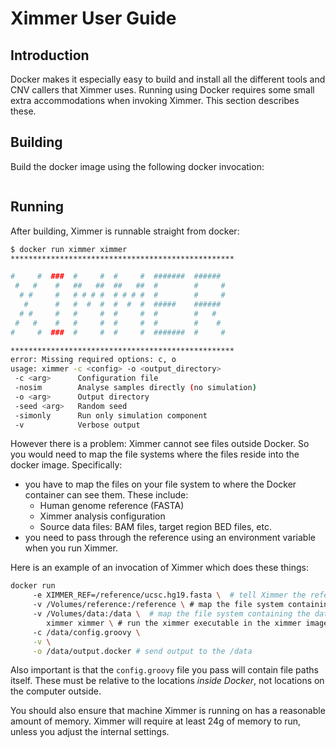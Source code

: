 # Ximmer User Guide

## Introduction

Docker makes it especially easy to build and install all the different tools 
and CNV callers that Ximmer uses. Running using Docker requires some small
extra accommodations when invoking Ximmer.  This section describes these.

## Building

Build the docker image using the following docker invocation:

```
```

## Running

After building, Ximmer is runnable straight from docker:

```bash
$ docker run ximmer ximmer
**************************************************

#     #  ###  #     #  #     #  #######  ######   
 #   #    #   ##   ##  ##   ##  #        #     #  
  # #     #   # # # #  # # # #  #        #     #  
   #      #   #  #  #  #  #  #  #####    ######   
  # #     #   #     #  #     #  #        #   #    
 #   #    #   #     #  #     #  #        #    #   
#     #  ###  #     #  #     #  #######  #     #  

**************************************************
error: Missing required options: c, o
usage: ximmer -c <config> -o <output_directory>
 -c <arg>      Configuration file
 -nosim        Analyse samples directly (no simulation)
 -o <arg>      Output directory
 -seed <arg>   Random seed
 -simonly      Run only simulation component
 -v            Verbose output
```

However there is a problem: Ximmer cannot see files outside Docker. So you would
need to map the file systems where the files reside into the docker image. Specifically:

 * you have to map the files on your file system to where the Docker
   container can see them. These include:
   - Human genome reference (FASTA)
   - Ximmer analysis configuration
   - Source data files: BAM files, target region BED files, etc.
 * you need to pass through the reference using an environment variable when
   you run Ximmer.

Here is an example of an invocation of Ximmer which does these things:

```bash
docker run
     -e XIMMER_REF=/reference/ucsc.hg19.fasta \  # tell Ximmer the reference FASTA 
     -v /Volumes/reference:/reference \ # map the file system containing the reference
     -v /Volumes/data:/data \  # map the file system containing the data
        ximmer ximmer \ # run the ximmer executable in the ximmer image
     -c /data/config.groovy \
     -v \
     -o /data/output.docker # send output to the /data
```

Also important is that the `config.groovy` file you pass will contain file paths itself.
These must be relative to the locations *inside Docker*, not locations on the computer
outside.

You should also ensure that machine Ximmer is running on has a reasonable amount of 
memory. Ximmer will require at least 24g of memory to run, unless you adjust the internal
settings.